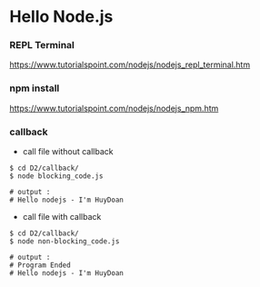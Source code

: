 # Hello Node.js

### REPL Terminal
https://www.tutorialspoint.com/nodejs/nodejs_repl_terminal.htm

### npm install
https://www.tutorialspoint.com/nodejs/nodejs_npm.htm

### callback

- call file without callback

```
$ cd D2/callback/
$ node blocking_code.js

# output : 
# Hello nodejs - I'm HuyDoan
```

- call file with callback

```
$ cd D2/callback/
$ node non-blocking_code.js

# output : 
# Program Ended
# Hello nodejs - I'm HuyDoan
```